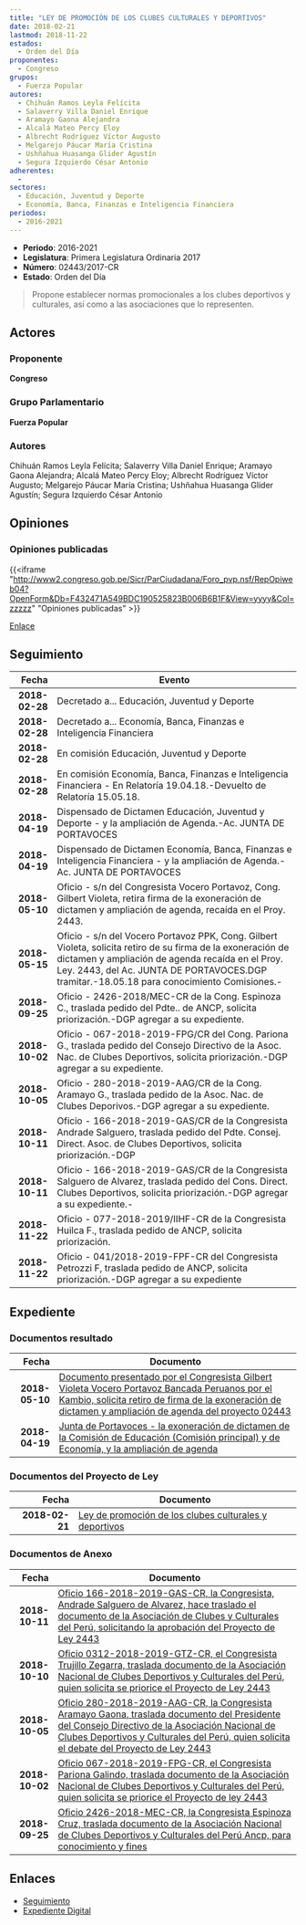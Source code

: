 ```yaml
---
title: "LEY DE PROMOCIÓN DE LOS CLUBES CULTURALES Y DEPORTIVOS"
date: 2018-02-21
lastmod: 2018-11-22
estados: 
  - Orden del Día
proponentes: 
  - Congreso
grupos: 
  - Fuerza Popular
autores: 
  - Chihuán Ramos Leyla Felícita
  - Salaverry Villa Daniel Enrique
  - Aramayo Gaona Alejandra
  - Alcalá Mateo Percy Eloy
  - Albrecht Rodríguez Víctor Augusto
  - Melgarejo Páucar María Cristina
  - Ushñahua Huasanga Glider Agustín
  - Segura Izquierdo César Antonio
adherentes: 
  - 
sectores: 
  - Educación, Juventud y Deporte
  - Economía, Banca, Finanzas e Inteligencia Financiera
periodos: 
  - 2016-2021
---
```


- **Periodo**: 2016-2021
- **Legislatura**: Primera Legislatura Ordinaria 2017
- **Número**: 02443/2017-CR
- **Estado**: Orden del Día

> Propone establecer normas promocionales a los clubes deportivos y culturales, así como a las asociaciones que lo representen.


## Actores

### Proponente

**Congreso**

### Grupo Parlamentario

**Fuerza Popular**

### Autores

Chihuán Ramos Leyla Felícita; Salaverry Villa Daniel Enrique; Aramayo Gaona Alejandra; Alcalá Mateo Percy Eloy; Albrecht Rodríguez Víctor Augusto; Melgarejo Páucar María Cristina; Ushñahua Huasanga Glider Agustín; Segura Izquierdo César Antonio


## Opiniones

### Opiniones publicadas

{{<iframe "http://www2.congreso.gob.pe/Sicr/ParCiudadana/Foro_pvp.nsf/RepOpiweb04?OpenForm&Db=F432471A549BDC190525823B006B6B1F&View=yyyy&Col=zzzzz" "Opiniones publicadas" >}}

[Enlace](http://www2.congreso.gob.pe/Sicr/ParCiudadana/Foro_pvp.nsf/RepOpiweb04?OpenForm&Db=F432471A549BDC190525823B006B6B1F&View=yyyy&Col=zzzzz)

## Seguimiento

| Fecha | Evento |
|------:|--------|
| **2018-02-28** | Decretado a... Educación, Juventud y Deporte|
| **2018-02-28** | Decretado a... Economía, Banca, Finanzas e Inteligencia Financiera|
| **2018-02-28** | En comisión Educación, Juventud y Deporte|
| **2018-02-28** | En comisión Economía, Banca, Finanzas e Inteligencia Financiera - En Relatoría 19.04.18.-Devuelto de Relatoría 15.05.18.|
| **2018-04-19** | Dispensado de Dictamen Educación, Juventud y Deporte - y la ampliación de Agenda.-Ac. JUNTA DE PORTAVOCES|
| **2018-04-19** | Dispensado de Dictamen Economía, Banca, Finanzas e Inteligencia Financiera - y la ampliación de Agenda.-Ac. JUNTA DE PORTAVOCES|
| **2018-05-10** | Oficio - s/n del Congresista Vocero Portavoz, Cong. Gilbert Violeta, retira firma de la exoneración de dictamen y ampliación de agenda, recaída en el Proy. 2443.|
| **2018-05-15** | Oficio - s/n del Vocero Portavoz PPK, Cong. Gilbert Violeta, solicita retiro de su firma de la exoneración de dictamen y ampliación de agenda recaída en el Proy. Ley. 2443, del Ac. JUNTA DE PORTAVOCES.DGP tramitar.-18.05.18 para conocimiento Comisiones.-|
| **2018-09-25** | Oficio - 2426-2018/MEC-CR de la Cong. Espinoza C., traslada pedido del Pdte.. de ANCP, solicita priorización.-DGP agregar a su expediente.|
| **2018-10-02** | Oficio - 067-2018-2019-FPG/CR del Cong. Pariona G., traslada pedido del Consejo Directivo de la Asoc. Nac. de Clubes Deportivos, solicita priorización.-DGP agregar a su expediente.|
| **2018-10-05** | Oficio - 280-2018-2019-AAG/CR de la Cong. Aramayo G., traslada pedido de la Asoc. Nac. de Clubes Deporivos.-DGP agregar a su expediente.|
| **2018-10-11** | Oficio - 166-2018-2019-GAS/CR de la Congresista Andrade Salguero, traslada pedido del Pdte. Consej. Direct. Asoc. de Clubes Deportivos, solicita priorización.-DGP|
| **2018-10-11** | Oficio - 166-2018-2019-GAS/CR de la Congresista Salguero de Alvarez, traslada pedido del Cons. Direct. Clubes Deportivos, solicita priorización.-DGP agregar a su expediente.-|
| **2018-11-22** | Oficio - 077-2018-2019/IIHF-CR de la Congresista Huilca F., traslada pedido de ANCP, solicita priorización.|
| **2018-11-22** | Oficio - 041/2018-2019-FPF-CR del Congresista Petrozzi F, traslada pedido de ANCP, solicita priorización.-DGP agregar a su expediente|


## Expediente


### Documentos resultado

| Fecha | Documento |
|------:|--------|
| **2018-05-10** | [Documento presentado por el Congresista Gilbert Violeta Vocero Portavoz Bancada Peruanos por el Kambio, solicita retiro de firma de la exoneración de dictamen y ampliación de agenda del proyecto 02443](http://www.leyes.congreso.gob.pe/Documentos/2016_2021/Oficios/Grupos_Parlamentarios/GILBERT-VIOLETA.pdf) |
| **2018-04-19** | [Junta de Portavoces - la exoneración de dictamen de la Comisión de Educación (Comisión principal) y de Economía, y la ampliación de agenda](http://www.leyes.congreso.gob.pe/Documentos/2016_2021/Acuerdos/Junta_Portavoces/AJ0244320180419.pdf) |

### Documentos del Proyecto de Ley

| Fecha | Documento |
|------:|--------|
| **2018-02-21** | [Ley de promoción de los clubes culturales y deportivos](http://www.leyes.congreso.gob.pe/Documentos/2016_2021/Proyectos_de_Ley_y_de_Resoluciones_Legislativas/PL0244320180221.pdf) |

### Documentos de Anexo

| Fecha | Documento |
|------:|--------|
| **2018-10-11** | [Oficio 166-2018-2019-GAS-CR, la Congresista, Andrade Salguero de Alvarez, hace traslado el documento de la Asociación de Clubes y Culturales del Perú, solicitando la aprobación del Proyecto de Ley 2443](http://www.leyes.congreso.gob.pe/Documentos/2016_2021/Oficios/Congresistas/OFICIO-166-2018-2019-GAS-CR.PDF) |
| **2018-10-10** | [Oficio 0312-2018-2019-GTZ-CR, el Congresista Trujillo Zegarra, traslada documento de la Asociación Nacional de Clubes Deportivos y Culturales del Perú, quien solicita se priorice el Proyecto de Ley 2443](http://www.leyes.congreso.gob.pe/Documentos/2016_2021/Oficios/Congresistas/OFICIO-0312-2018-2019-GTZ-CR.pdf) |
| **2018-10-05** | [Oficio 280-2018-2019-AAG-CR, la Congresista Aramayo Gaona, traslada documento del Presidente del Consejo Directivo de la Asociación Nacional de Clubes Deportivos y Culturales del Perú, quien solicita el debate del Proyecto de Ley 2443](http://www.leyes.congreso.gob.pe/Documentos/2016_2021/Oficios/Congresistas/OFICIO-280-2018-2019-AAG-CR.PDF) |
| **2018-10-02** | [Oficio 067-2018-2019-FPG-CR, el Congresista Pariona Galindo, traslada documento de la Asociación Nacional de Clubes Deportivos y Culturales del Perú, quien solicita se priorice el Proyecto de ley 2443](http://www.leyes.congreso.gob.pe/Documentos/2016_2021/Oficios/Congresistas/OFICIO-067-2018-2019-FPG-CR.PDF) |
| **2018-09-25** | [Oficio 2426-2018-MEC-CR, la Congresista Espinoza Cruz, traslada documento de la Asociación Nacional de Clubes Deportivos y Culturales del Perú Ancp, para conocimiento y fines](http://www.leyes.congreso.gob.pe/Documentos/2016_2021/Oficios/Congresistas/OFICIO-2426-2018-MEC-CR.pdf) |

## Enlaces 

- [Seguimiento](http://www2.congreso.gob.pe/Sicr/TraDocEstProc/CLProLey2016.nsf/f7fff46988ca05b1052578e100829cc7/fdda274ed6d52c050525823b0067d752?OpenDocument)
- [Expediente Digital](http://www2.congreso.gob.pe/Sicr/TraDocEstProc/CLProLey2016.nsf/f7fff46988ca05b1052578e100829cc7/fdda274ed6d52c050525823b0067d752?OpenDocument&Click=05257FB7005EB655.eb71d0cf91d8294e05256cdf006b5706/$Body/0.1C6C)
